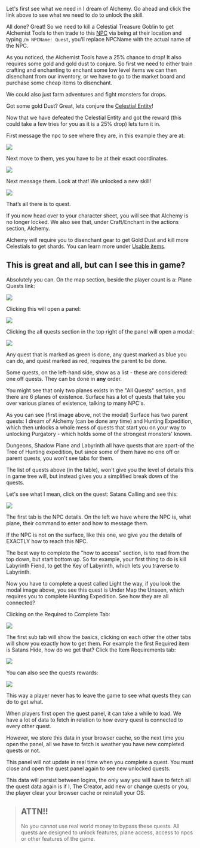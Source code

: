 
Let's first see what we need in I dream of Alchemy. Go ahead and click the link above to see what we need to do to unlock the skill.

All done? Great! So we need to kill a Celestial Treasure Goblin to get Alchemist Tools to then trade to this [NPC](/information/npcs) via 
being at their location and typing `/m NPCName: Quest`, you’ll replace NPCName with the actual name of the NPC.

As you noticed, the Alchemist Tools have a 25% chance to drop! It also requires some gold and gold dust to conjure. 
So first we need to either train crafting and enchanting to enchant some low level items we can then disenchant from our 
inventory, or we have to go to the market board and purchase some cheap items to disenchant.

We could also just farm adventures and fight monsters for drops.

Got some gold Dust? Great, lets conjure the [Celestial Entity](/information/celstials)!

Now that we have defeated the Celestial Entity and got the reward (this could take a few tries for you as it is a 25% drop) lets turn it in.

First message the npc to see where they are, in this example they are at:

<div class="mb-4">
    <a href="/storage/info/quests/images/find-npc.png" class="glightbox">
        <img src="/storage/info/quests/images/find-npc.png" class="img-fluid" />
    </a>
</div>

Next move to them, yes you have to be at their exact coordinates.

<div class="mb-4">
    <a href="/storage/info/quests/images/at-location.png" class="glightbox">
        <img src="/storage/info/quests/images/at-location.png" class="img-fluid" />
    </a>
</div>

Next message them. Look at that! We unlocked a new skill!

<div class="mb-4">
    <a href="/storage/info/quests/images/completed-quest.png" class="glightbox">
        <img src="/storage/info/quests/images/completed-quest.png" class="img-fluid" />
    </a>
</div>

That’s all there is to quest. 

If you now head over to your character sheet, you will see that Alchemy is no longer locked. We also see that, under Craft/Enchant in 
the actions section, Alchemy.

Alchemy will require you to disenchant gear to get Gold Dust and kill more Celestials to get shards. You can learn more under [Usable items](/information/usable-items).

## This is great and all, but can I see this in game?

Absolutely you can. On the map section, beside the player count is a: Plane Quests link:

<div class="mb-4">
    <a href="/storage/info/quests/images/plane-quests.png" class="glightbox">
        <img src="/storage/info/quests/images/plane-quests.png" class="img-fluid" />
    </a>
</div>

Clicking this will open a panel:

<div class="mb-4">
    <a href="/storage/info/quests/images/plane-quests-section.png" class="glightbox">
        <img src="/storage/info/quests/images/plane-quests-section.png" class="img-fluid" />
    </a>
</div>

Clicking the all quests section in the top right of the panel will open a modal:

<div class="mb-4">
    <a href="/storage/info/quests/images/all-quests.png" class="glightbox">
        <img src="/storage/info/quests/images/all-quests.png" class="img-fluid" />
    </a>
</div>

Any quest that is marked as green is done, any quest marked as blue you can do, and quest marked as red, requires the parent to be done.

Some quests, on the left-hand side, show as a list - these are considered: one off quests. They can be done in **any** order.

You might see that only two planes exists in the "All Quests" section, and there are 6 planes of existence. Surface has a lot of quests
that take you over various planes of existence, talking to many NPC's. 

As you can see (first image above, not the modal) Surface has two parent quests: I dream of Alchemy (can be done any time)
and Hunting Expedition, which then unlocks a whole mess of quests that start you on your way to unlocking Purgatory - which holds some of the 
strongest monsters' known.

Dungeons, Shadow Plane and Labyrinth all have quests that are apart-of the Tree of Hunting expedition, but since some of them have no one off or parent quests,
you won't see tabs for them.

The list of quests above (in the table), won't give you the level of details this in game tree will, but instead gives you a simplified break down of the
quests.

Let's see what I mean, click on the quest: Satans Calling and see this:

<div class="mb-4">
    <a href="/storage/info/quests/images/example-quest-npc-info.png" class="glightbox">
        <img src="/storage/info/quests/images/example-quest-npc-info.png" class="img-fluid" />
    </a>
</div>

The first tab is the NPC details. On the left we have where the NPC is, what plane, their command to enter and how to message them.

If the NPC is not on the surface, like this one, we give you the details of EXACTLY how to reach this NPC.

The best way to complete the "how to access" section, is to read from the top down, but start bottom up. So for example, your first thing to do is kill Labyrinth Fiend,
to get the Key of Labyrinth, which lets you traverse to Labyrinth.

Now you have to complete a quest called Light the way, if you look the modal image above, you see this quest is Under Map the Unseen, which requires you to complete
Hunting Expedition. See how they are all connected?

Clicking on the Required to Complete Tab:

<div class="mb-4">
    <a href="/storage/info/quests/images/required-to-complete.png" class="glightbox">
        <img src="/storage/info/quests/images/required-to-complete.png" class="img-fluid" />
    </a>
</div>

The first sub tab will show the basics, clicking on each other the other tabs will show you exactly how to get them. For example the first Required item is Satans Hide,
how do we get that? Click the Item Requirements tab:

<div class="mb-4">
    <a href="/storage/info/quests/images/item-requirements.png" class="glightbox">
        <img src="/storage/info/quests/images/item-requirements.png" class="img-fluid" />
    </a>
</div>

You can also see the quests rewards:

<div class="mb-4">
    <a href="/storage/info/quests/images/reward-data.png" class="glightbox">
        <img src="/storage/info/quests/images/reward-data.png" class="img-fluid" />
    </a>
</div>

This way a player never has to leave the game to see what quests they can do to get what.

When players first open the quest panel, it can take a while to load. We have a lot of data to fetch in relation to how every quest is connected to every other quest.

However, we store this data in your browser cache, so the next time you open the panel, all we have to fetch is weather you have new completed quests or not.

This panel will not update in real time when you complete a quest. You must close and open the quest panel again to see new unlocked quests.

This data will persist between logins, the only way you will have to fetch all the quest data again is if I, The Creator, add new or change quests or you, 
the player clear your browser cache or reinstall your OS.

> ## ATTN!!
> 
> No you cannot use real world money to bypass these quests. All quests are designed to unlock features, plane access, access to npcs or other features of the game.
